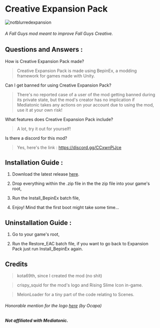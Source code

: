 # Creative Expansion Pack

![notblurredexpansion](https://pbs.twimg.com/media/F2XOuFsXQAA4qW8?format=jpg&name=medium)
###### A Fall Guys mod meant to improve Fall Guys Creative.


## Questions and Answers :

How is Creative Expansion Pack made?
> Creative Expansion Pack is made using BepinEx, a modding framework for games made with Unity.

Can I get banned for using Creative Expansion Pack?
> There's no reported case of a user of the mod getting banned during its private state, but the mod's creator has no implication if Mediatonic takes any actions on your account due to using the mod, use it at your own risk!

What features does Creative Expansion Pack include?
> A lot, try it out for yourself!

Is there a discord for this mod?
> Yes, here's the link : https://discord.gg/CCxwnPjJce


## Installation Guide : 

 1. Download the latest release [here](https://github.com/kota69th/CreativeExpansionPack/releases/tag/stable).
 
 2. Drop everything within the .zip file in the the zip file into your game's root,
 
 3. Run the Install_BepinEx batch file,
 
 4. Enjoy! Mind that the first boot might take some time...

## Uninstallation Guide : 

1. Go to your game's root,

2. Run the Restore_EAC batch file, if you want to go back to Expansion Pack just run Install_BepinEx again.

## Credits
> kota69th, since I created the mod (no shit)

> crispy_squid for the mod's logo and Rising Slime Icon in-game.

> MelonLoader for a tiny part of the code relating to Scenes.

###### Honorable mention for the logo [here](https://github.com/kota69th/CreativeExpansionPack/assets/104696918/0baa68bd-42cb-46c9-8bdc-5606f0080912) (by Ocapa)
##
##### Not affiliated with Mediatonic.
